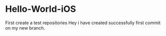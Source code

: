 # Hello-World-iOS
First create a test repositories
Hey i have created successfully first commit on my new branch.
